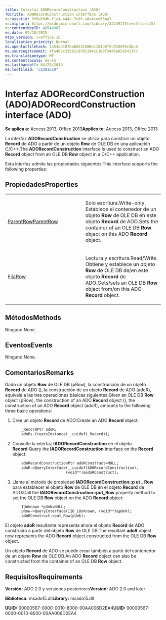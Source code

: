 ```yaml
---
title: Interfaz ADORecordConstruction (ADO)
TOCTitle: ADORecordConstruction interface (ADO)
ms:assetid: 3f0afbdb-f1c4-e44e-7c0f-a0c4cee554a7
ms:mtpsurl: https://msdn.microsoft.com/library/JJ249175(v=office.15)
ms:contentKeyID: 48544387
ms.date: 09/18/2015
mtps_version: v=office.15
localization_priority: Normal
ms.openlocfilehash: 1a53eb107bab0d31606dc161b9f9c910894c5bc6
ms.sourcegitcommit: 8fe462c32b91c87911942c188f3445e85a54137c
ms.translationtype: MT
ms.contentlocale: es-ES
ms.lasthandoff: 04/23/2019
ms.locfileid: "32281629"
---
```

# <a name="adorecordconstruction-interface-ado"></a><span data-ttu-id="ecf45-102">Interfaz ADORecordConstruction (ADO)</span><span class="sxs-lookup"><span data-stu-id="ecf45-102">ADORecordConstruction interface (ADO)</span></span>


<span data-ttu-id="ecf45-103">**Se aplica a:** Access 2013, Office 2013</span><span class="sxs-lookup"><span data-stu-id="ecf45-103">**Applies to**: Access 2013, Office 2013</span></span>

<span data-ttu-id="ecf45-104">La interfaz **ADORecordConstruction** se utiliza para construir un objeto **Record** de ADO a partir de un objeto **Row** de OLE DB en una aplicación C/C++.</span><span class="sxs-lookup"><span data-stu-id="ecf45-104">The **ADORecordConstruction** interface is used to construct an ADO **Record** object from an OLE DB **Row** object in a C/C++ application.</span></span>

<span data-ttu-id="ecf45-105">Esta interfaz admite las propiedades siguientes:</span><span class="sxs-lookup"><span data-stu-id="ecf45-105">This interface supports the following properties:</span></span>

## <a name="properties"></a><span data-ttu-id="ecf45-106">Propiedades</span><span class="sxs-lookup"><span data-stu-id="ecf45-106">Properties</span></span>

<table>
<colgroup>
<col style="width: 50%" />
<col style="width: 50%" />
</colgroup>
<tbody>
<tr class="odd">
<td><p><span data-ttu-id="ecf45-107"><a href="parentrow-property-ado.md">ParentRow</a></span><span class="sxs-lookup"><span data-stu-id="ecf45-107"><a href="parentrow-property-ado.md">ParentRow</a></span></span></p></td>
<td><p><span data-ttu-id="ecf45-108">Solo escritura.</span><span class="sxs-lookup"><span data-stu-id="ecf45-108">Write-only.</span></span><br />
<span data-ttu-id="ecf45-109"> Establece el contenedor de un objeto <strong>Row</strong> de OLE DB en este objeto <strong>Record</strong> de ADO.</span><span class="sxs-lookup"><span data-stu-id="ecf45-109">Sets the container of an OLE DB <strong>Row</strong> object on this ADO <strong>Record</strong> object.</span></span></p></td>
</tr>
<tr class="even">
<td><p><span data-ttu-id="ecf45-110"><a href="row-property-ado.md">Fila</a></span><span class="sxs-lookup"><span data-stu-id="ecf45-110"><a href="row-property-ado.md">Row</a></span></span></p></td>
<td><p><span data-ttu-id="ecf45-111">Lectura y escritura.</span><span class="sxs-lookup"><span data-stu-id="ecf45-111">Read/Write.</span></span><br />
<span data-ttu-id="ecf45-112"> Obtiene y establece un objeto <strong>Row</strong> de OLE DB de/en este objeto <strong>Record</strong> de ADO.</span><span class="sxs-lookup"><span data-stu-id="ecf45-112">Gets/sets an OLE DB <strong>Row</strong> object from/on this ADO <strong>Record</strong> object.</span></span></p></td>
</tr>
</tbody>
</table>


## <a name="methods"></a><span data-ttu-id="ecf45-113">Métodos</span><span class="sxs-lookup"><span data-stu-id="ecf45-113">Methods</span></span>

<span data-ttu-id="ecf45-114">Ninguno.</span><span class="sxs-lookup"><span data-stu-id="ecf45-114">None.</span></span>

## <a name="events"></a><span data-ttu-id="ecf45-115">Eventos</span><span class="sxs-lookup"><span data-stu-id="ecf45-115">Events</span></span>

<span data-ttu-id="ecf45-116">Ninguno.</span><span class="sxs-lookup"><span data-stu-id="ecf45-116">None.</span></span>

## <a name="remarks"></a><span data-ttu-id="ecf45-117">Comentarios</span><span class="sxs-lookup"><span data-stu-id="ecf45-117">Remarks</span></span>

<span data-ttu-id="ecf45-118">Dado un objeto **Row** de OLE DB (pRow), la construcción de un objeto **Record** de ADO (), la construcción de un objeto **Record** de ADO (adoR), equivale a las tres operaciones básicas siguientes:</span><span class="sxs-lookup"><span data-stu-id="ecf45-118">Given an OLE DB **Row** object (pRow), the construction of an ADO **Record** object (), the construction of an ADO **Record** object (adoR), amounts to the following three basic operations:</span></span>

1.  <span data-ttu-id="ecf45-119">Cree un objeto **Record** de ADO:</span><span class="sxs-lookup"><span data-stu-id="ecf45-119">Create an ADO **Record** object:</span></span>
    
    ```vb
        _RecordPtr adoR;
        adoRs.CreateInstance(__uuidof(_Record));
    ```

2.  <span data-ttu-id="ecf45-120">Consulte la interfaz **IADORecordConstruction** en el objeto **Record**:</span><span class="sxs-lookup"><span data-stu-id="ecf45-120">Query the **IADORecordConstruction** interface on the **Record** object:</span></span>
    
    ```vb
        adoRecordConstructionPtr adoRConstruct=NULL;
        adoR->QueryInterface(__uuidof(ADORecordConstruction),
                            (void**)&adoRConstruct);
    ```

3.  <span data-ttu-id="ecf45-121">Llame al método de propiedad **IADORecordConstruction::p ut \_ Row** para establecer el objeto **Row** de OLE DB en el objeto **Record** de ADO:</span><span class="sxs-lookup"><span data-stu-id="ecf45-121">Call the **IADORecordConstruction::put\_Row** property method to set the OLE DB **Row** object on the ADO **Record** object:</span></span>
    
    ```vb
        IUnknown *pUnk=NULL;
        pRow->QueryInterface(IID_IUnknown, (void**)&pUnk);
        adoRConstruct->put_Row(pUnk);
    ```
    
<span data-ttu-id="ecf45-122">El objeto **adoR** resultante representa ahora el objeto **Record** de ADO construido a partir del objeto **Row** de OLE DB.</span><span class="sxs-lookup"><span data-stu-id="ecf45-122">The resultant **adoR** object now represents the ADO **Record** object constructed from the OLE DB **Row** object.</span></span>

<span data-ttu-id="ecf45-123">Un objeto **Record** de ADO se puede crear también a partir del contenedor de un objeto **Row** de OLE DB.</span><span class="sxs-lookup"><span data-stu-id="ecf45-123">An ADO **Record** object can also be constructed from the container of an OLE DB **Row** object.</span></span>

## <a name="requirements"></a><span data-ttu-id="ecf45-124">Requisitos</span><span class="sxs-lookup"><span data-stu-id="ecf45-124">Requirements</span></span>

<span data-ttu-id="ecf45-125">**Versión:** ADO 2.0 y versiones posteriores</span><span class="sxs-lookup"><span data-stu-id="ecf45-125">**Version:** ADO 2.0 and later</span></span>

<span data-ttu-id="ecf45-126">**Biblioteca:** msado15.dll</span><span class="sxs-lookup"><span data-stu-id="ecf45-126">**Library:** msado15.dll</span></span>

<span data-ttu-id="ecf45-127">**UUID:** 00000567-0000-0010-8000-00AA006D2EA4</span><span class="sxs-lookup"><span data-stu-id="ecf45-127">**UUID:** 00000567-0000-0010-8000-00AA006D2EA4</span></span>

